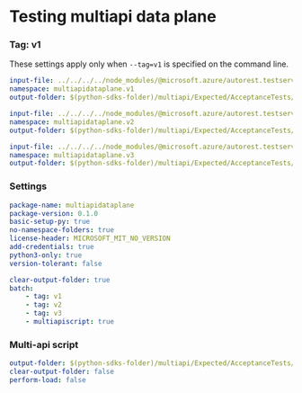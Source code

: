 # Testing multiapi data plane

### Tag: v1

These settings apply only when `--tag=v1` is specified on the command line.

``` yaml $(tag) == 'v1'
input-file: ../../../../node_modules/@microsoft.azure/autorest.testserver/swagger/multiapi-v1.json
namespace: multiapidataplane.v1
output-folder: $(python-sdks-folder)/multiapi/Expected/AcceptanceTests/MultiapiDataPlane/multiapidataplane/v1
```

``` yaml $(tag) == 'v2'
input-file: ../../../../node_modules/@microsoft.azure/autorest.testserver/swagger/multiapi-v2.json
namespace: multiapidataplane.v2
output-folder: $(python-sdks-folder)/multiapi/Expected/AcceptanceTests/MultiapiDataPlane/multiapidataplane/v2
```

``` yaml $(tag) == 'v3'
input-file: ../../../../node_modules/@microsoft.azure/autorest.testserver/swagger/multiapi-v3.json
namespace: multiapidataplane.v3
output-folder: $(python-sdks-folder)/multiapi/Expected/AcceptanceTests/MultiapiDataPlane/multiapidataplane/v3
```

### Settings
``` yaml
package-name: multiapidataplane
package-version: 0.1.0
basic-setup-py: true
no-namespace-folders: true
license-header: MICROSOFT_MIT_NO_VERSION
add-credentials: true
python3-only: true
version-tolerant: false
```

``` yaml $(multiapi)
clear-output-folder: true
batch:
    - tag: v1
    - tag: v2
    - tag: v3
    - multiapiscript: true
```

### Multi-api script

``` yaml $(multiapiscript)
output-folder: $(python-sdks-folder)/multiapi/Expected/AcceptanceTests/MultiapiDataPlane/multiapidataplane/
clear-output-folder: false
perform-load: false
```
